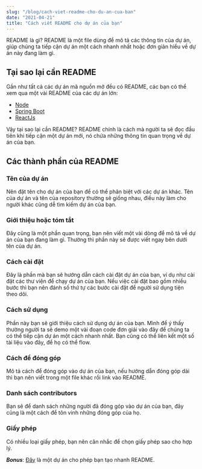 ```yaml
---
slug: "/blog/cach-viet-readme-cho-du-an-cua-ban"
date: "2021-04-21"
title: "Cách viết README cho dự án của bạn"
---
```


README là gì? README là một file dùng để mô tả các thông tin của dự án, giúp chúng ta tiếp cận dự án một cách nhanh nhất hoặc đơn giản hiểu về dự án này đang làm gì.

## Tại sao lại cần README

Gần như tất cả các dự án mã nguồn mở đều có README, các bạn có thể xem qua một vài README của các dự án lớn:

- [Node](https://github.com/nodejs/node)
- [Spring Boot](https://github.com/spring-projects/spring-boot)
- [ReactJs](https://github.com/facebook/react)

Vậy tại sao lại cần README? README chính là cách mà người ta sẽ đọc đầu tiên khi tiếp cận một dự án mới, nó chứa những thông tin quan trọng về dự án của bạn.

## Các thành phần của README

### Tên của dự án

Nên đặt tên cho dự án của bạn để có thể phân biệt với các dự án khác. Tên của dự án và tên của repository thường sẽ giống nhau, điều này làm cho người khác cũng dễ tìm kiếm dự án của bạn.

### Giới thiệu hoặc tóm tắt

Đây cũng là một phần quan trọng, bạn nên viết một vài dòng để mô tả về dự án của bạn đang làm gì. Thường thì phần này sẽ được viết ngay bên dưới tên của dự án.

### Cách cài đặt

Đây là phần mà bạn sẽ hướng dẫn cách cài đặt dự án của bạn, ví dụ như cài đặt các thư viện để chạy dự án của bạn. Nếu việc cài đặt bao gồm nhiều bước thì bạn nên đánh số thứ tự các bước cài đặt để người sử dụng tiện theo dõi.

### Cách sử dụng

Phần này bạn sẽ giới thiệu cách sử dụng dự án của bạn. Mình để ý thấy thường người ta sẽ demo một vài đoạn code đơn giải vào đây để chúng ta có thể tiếp cận dự án một cách nhanh nhất. Bạn cũng có thể liên kết một số tài liệu vào đây, để họ có thể flow.

### Cách để đóng góp

Mô tả cách để đóng góp vào dự án của bạn, nếu hướng dẫn đóng góp dài thì bạn nên viết trong một file khác rồi link vào README.

### Danh sách contributors

Bạn sẽ để danh sách những người đã đóng góp vào dự án của bạn, đây cũng là một cách để tôn vinh những đóng góp của họ.

### Giấy phép

Có nhiều loại giấy phép, bạn nên cân nhắc để chọn giấy phép sao cho hợp lý.

***Bonus***: [Đây](https://github.com/kefranabg/readme-md-generator) là một dự án cho phép bạn tạo nhanh README.
